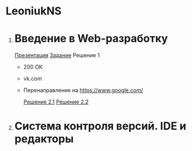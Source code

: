 # LeoniukNS

1. # Введение в Web-разработку

   [Презентация](https://docs.google.com/presentation/d/1zfDRP1nq9DJJbuWsHeGOGXB_qqSscd-lUq0fVfs7E0o/edit)
   [Задание](https://github.com/AdukarIT/_Tasks_/blob/master/task1.pdf)
   Решение 1

   - 200 ОК
   - vk.com
   - Перенаправление на https://www.google.com/

     [Решение 2.1](https://jsfiddle.net/RainyNick/pcjmwtz6/)
     [Решение 2.2](https://jsfiddle.net/RainyNick/uaohds56/)

2. # Система контроля версий. IDE и редакторы
